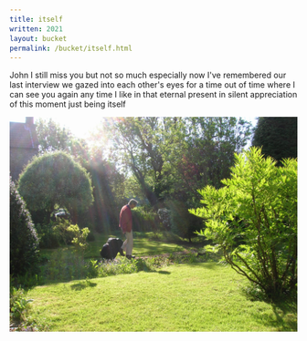 ```yaml
---
title: itself
written: 2021
layout: bucket
permalink: /bucket/itself.html
---
```


<div class="poem">
John I still miss you  
but not so much  
especially now I've remembered  
our last interview  
we gazed into each other's eyes  
for a time out of time  
where I can see you again  
any time I like  
in that eternal present  
in silent appreciation  
of this moment  
just being itself
</div>


![John leaving](/assets/images/chan/JohnLeaving.jpg "John leaving for China")
